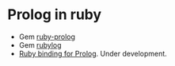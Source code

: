 
# Prolog in ruby

* Gem [ruby-prolog](https://github.com/preston/ruby-prolog)
* Gem [rubylog](https://github.com/cie/rubylog)
* [Ruby binding for Prolog](https://github.com/djellemah/upl). Under development.

